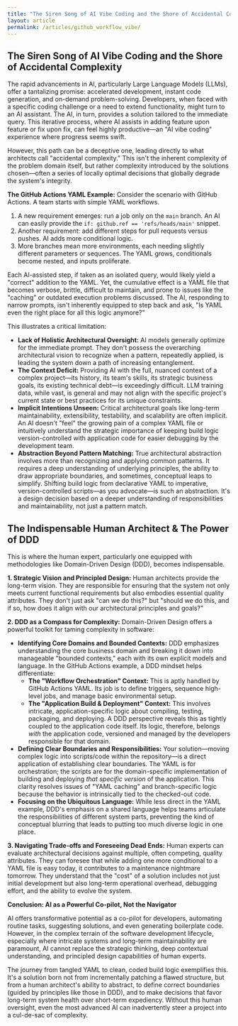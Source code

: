```yaml
---
title: "The Siren Song of AI Vibe Coding and the Shore of Accidental Complexity"
layout: article
permalink: /articles/github_workflow_vibe/
---
```


## The Siren Song of AI Vibe Coding and the Shore of Accidental Complexity

The rapid advancements in AI, particularly Large Language Models (LLMs), offer a tantalizing promise: accelerated development, instant code generation, and on-demand problem-solving. Developers, when faced with a specific coding challenge or a need to extend functionality, might turn to an AI assistant. The AI, in turn, provides a solution tailored to the immediate query. This iterative process, where AI assists in adding feature upon feature or fix upon fix, can feel highly productive—an "AI vibe coding" experience where progress seems swift.

However, this path can be a deceptive one, leading directly to what architects call "accidental complexity." This isn't the inherent complexity of the problem domain itself, but rather complexity introduced by the solutions chosen—often a series of locally optimal decisions that globally degrade the system's integrity.

**The GitHub Actions YAML Example:**
Consider the scenario with GitHub Actions. A team starts with simple YAML workflows.
1.  A new requirement emerges: run a job only on the `main` branch. An AI can easily provide the `if: github.ref == 'refs/heads/main'` snippet.
2.  Another requirement: add different steps for pull requests versus pushes. AI adds more conditional logic.
3.  More branches mean more environments, each needing slightly different parameters or sequences. The YAML grows, conditionals become nested, and inputs proliferate.

Each AI-assisted step, if taken as an isolated query, would likely yield a "correct" addition to the YAML. Yet, the cumulative effect is a YAML file that becomes verbose, brittle, difficult to maintain, and prone to issues like the "caching" or outdated execution problems discussed. The AI, responding to narrow prompts, isn't inherently equipped to step back and ask, "Is YAML even the right place for all this logic anymore?"

This illustrates a critical limitation:
*   **Lack of Holistic Architectural Oversight:** AI models generally optimize for the immediate prompt. They don't possess the overarching architectural vision to recognize when a pattern, repeatedly applied, is leading the system down a path of increasing entanglement.
*   **The Context Deficit:** Providing AI with the full, nuanced context of a complex project—its history, its team's skills, its strategic business goals, its existing technical debt—is exceedingly difficult. LLM training data, while vast, is general and may not align with the specific project's current state or best practices for its unique constraints.
*   **Implicit Intentions Unseen:** Critical architectural goals like long-term maintainability, extensibility, testability, and scalability are often implicit. An AI doesn't "feel" the growing pain of a complex YAML file or intuitively understand the strategic importance of keeping build logic version-controlled with application code for easier debugging by the development team.
*   **Abstraction Beyond Pattern Matching:** True architectural abstraction involves more than recognizing and applying common patterns. It requires a deep understanding of underlying principles, the ability to draw appropriate boundaries, and sometimes, conceptual leaps to simplify. Shifting build logic from declarative YAML to imperative, version-controlled scripts—as you advocate—is such an abstraction. It's a design decision based on a deeper understanding of responsibilities and maintainability, not just a pattern match.

## The Indispensable Human Architect & The Power of DDD

This is where the human expert, particularly one equipped with methodologies like Domain-Driven Design (DDD), becomes indispensable.

**1. Strategic Vision and Principled Design:**
Human architects provide the long-term vision. They are responsible for ensuring that the system not only meets current functional requirements but also embodies essential quality attributes. They don't just ask "can we do this?" but "should we do this, and if so, how does it align with our architectural principles and goals?"

**2. DDD as a Compass for Complexity:**
Domain-Driven Design offers a powerful toolkit for taming complexity in software:
*   **Identifying Core Domains and Bounded Contexts:** DDD emphasizes understanding the core business domain and breaking it down into manageable "bounded contexts," each with its own explicit models and language. In the GitHub Actions example, a DDD mindset helps differentiate:
    *   **The "Workflow Orchestration" Context:** This is aptly handled by GitHub Actions YAML. Its job is to define triggers, sequence high-level jobs, and manage basic environmental setup.
    *   **The "Application Build & Deployment" Context:** This involves intricate, application-specific logic about compiling, testing, packaging, and deploying. A DDD perspective reveals this as tightly coupled to the application code itself. Its logic, therefore, belongs *with* the application code, versioned and managed by the developers responsible for that domain.
*   **Defining Clear Boundaries and Responsibilities:** Your solution—moving complex logic into scripts/code within the repository—is a direct application of establishing clear boundaries. The YAML is for orchestration; the scripts are for the domain-specific implementation of building and deploying *that specific version* of the application. This clarity resolves issues of "YAML caching" and branch-specific logic because the behavior is intrinsically tied to the checked-out code.
*   **Focusing on the Ubiquitous Language:** While less direct in the YAML example, DDD's emphasis on a shared language helps teams articulate the responsibilities of different system parts, preventing the kind of conceptual blurring that leads to putting too much diverse logic in one place.

**3. Navigating Trade-offs and Foreseeing Dead Ends:**
Human experts can evaluate architectural decisions against multiple, often competing, quality attributes. They can foresee that while adding one more conditional to a YAML file is easy today, it contributes to a maintenance nightmare tomorrow. They understand that the "cost" of a solution includes not just initial development but also long-term operational overhead, debugging effort, and the ability to evolve the system.

**Conclusion: AI as a Powerful Co-pilot, Not the Navigator**

AI offers transformative potential as a co-pilot for developers, automating routine tasks, suggesting solutions, and even generating boilerplate code. However, in the complex terrain of the software development lifecycle, especially where intricate systems and long-term maintainability are paramount, AI cannot replace the strategic thinking, deep contextual understanding, and principled design capabilities of human experts.

The journey from tangled YAML to clean, coded build logic exemplifies this. It's a solution born not from incrementally patching a flawed structure, but from a human architect's ability to abstract, to define correct boundaries (guided by principles like those in DDD), and to make decisions that favor long-term system health over short-term expediency. Without this human oversight, even the most advanced AI can inadvertently steer a project into a cul-de-sac of complexity.
